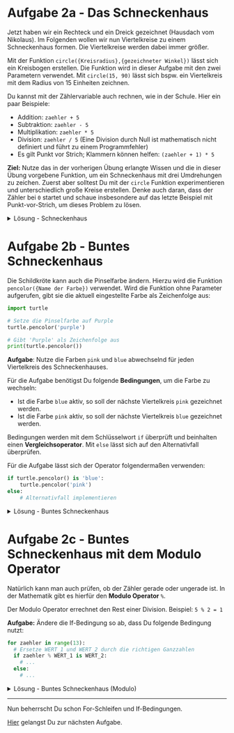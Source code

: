 # Aufgabe 2a - Das Schneckenhaus

Jetzt haben wir ein Rechteck und ein Dreick gezeichnet (Hausdach vom Nikolaus).
Im Folgenden wollen wir nun Viertelkreise zu einem Schneckenhaus formen.
Die Viertelkreise werden dabei immer größer.

Mit der Funktion `circle({Kreisradius},{gezeichneter Winkel})` lässt sich ein Kreisbogen erstellen.
Die Funktion wird in dieser Aufgabe mit den zwei Parametern verwendet.
Mit `circle(15, 90)` lässt sich bspw. ein Viertelkreis mit dem Radius von 15 Einheiten zeichnen.

Du kannst mit der Zählervariable auch rechnen, wie in der Schule. Hier ein paar Beispiele:

- Addition: `zaehler + 5`
- Subtraktion: `zaehler - 5`
- Multiplikation: `zaehler * 5`
- Division: `zaehler / 5` (Eine Division durch Null ist mathematisch nicht definiert und führt zu einem Programmfehler)
- Es gilt Punkt vor Strich; Klammern können helfen: `(zaehler + 1) * 5`

**Ziel:** Nutze das in der vorherigen Übung erlangte Wissen und die in dieser Übung vorgebene Funktion, um ein Schneckenhaus mit drei Umdrehungen zu zeichen.
Zuerst aber solltest Du mit der `circle` Funktion experimentieren und unterschiedlich große Kreise erstellen.
Denke auch daran, dass der Zähler bei `0` startet und schaue insbesondere auf das letzte Beispiel mit Punkt-vor-Strich, um dieses Problem zu lösen.

<details>
<summary>Lösung - Schneckenhaus</summary>

```python
import turtle

for zaehler in range(13):
  turtle.circle((zaehler + 1) * 15, 90)
```

</details>

# Aufgabe 2b - Buntes Schneckenhaus

Die Schildkröte kann auch die Pinselfarbe ändern. 
Hierzu wird die Funktion `pencolor({Name der Farbe})` verwendet.
Wird die Funktion ohne Parameter aufgerufen, gibt sie die aktuell eingestellte Farbe als Zeichenfolge aus:

```python
import turtle

# Setze die Pinselfarbe auf Purple
turtle.pencolor('purple')

# Gibt 'Purple' als Zeichenfolge aus
print(turtle.pencolor())
```

**Aufgabe**: Nutze die Farben `pink` und `blue` abwechselnd für jeden Viertelkreis des Schneckenhauses.

Für die Aufgabe benötigst Du folgende **Bedingungen**, um die Farbe zu wechseln:

- Ist die Farbe `blue` aktiv, so soll der nächste Viertelkreis `pink` gezeichnet werden.
- Ist die Farbe `pink` aktiv, so soll der nächste Viertelkreis `blue` gezeichnet werden.

Bedingungen werden mit dem Schlüsselwort `if` überprüft und beinhalten einen **Vergleichsoperator**.
Mit `else` lässt sich auf den Alternativfall überprüfen.

Für die Aufgabe lässt sich der Operator folgendermaßen verwenden:

```python
if turtle.pencolor() is 'blue':
    turtle.pencolor('pink')
else:
    # Alternativfall implementieren
```

<details>
<summary>Lösung - Buntes Schneckenhaus</summary>

```python
import turtle

turtle.pencolor('pink')

for zaehler in range(13):
  if turtle.pencolor() is 'pink':
    turtle.color('blue')
  else:
    turtle.color('pink')
  
  turtle.circle((zaehler + 1) * 15, 90)
```

</details>

# Aufgabe 2c - Buntes Schneckenhaus mit dem Modulo Operator

Natürlich kann man auch prüfen, ob der Zähler gerade oder ungerade ist.
In der Mathematik gibt es hierfür den **Modulo Operator** `%`.

Der Modulo Operator errechnet den Rest einer Division.
Beispiel: `5 % 2 = 1`

**Aufgabe:** Ändere die If-Bedingung so ab, dass Du folgende Bedingung nutzt:

```python
for zaehler in range(13):
  # Ersetze WERT_1 und WERT_2 durch die richtigen Ganzzahlen
  if zaehler % WERT_1 is WERT_2:
    # ...
  else:
    # ...
```

<details>
<summary>Lösung - Buntes Schneckenhaus (Modulo)</summary>

```python
import turtle

turtle.pencolor('pink')

for zaehler in range(13):
  if zaehler % 2 is 0:
    turtle.color('blue')
  else:
    turtle.color('pink')
  
  turtle.circle((zaehler + 1) * 15, 90)
```

</details>

---

Nun beherrscht Du schon For-Schleifen und If-Bedingungen.

[Hier](A3_Tannenbaum.md) gelangst Du zur nächsten Aufgabe.
